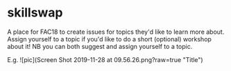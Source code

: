 # skillswap

A place for FAC18 to create issues for topics they'd like to learn more about.  Assign yourself to a topic if you'd like to do a short (optional) workshop about it!  NB you can both suggest and assign yourself to a topic.

E.g.
![pic](Screen Shot 2019-11-28 at 09.56.26.png?raw=true "Title")
